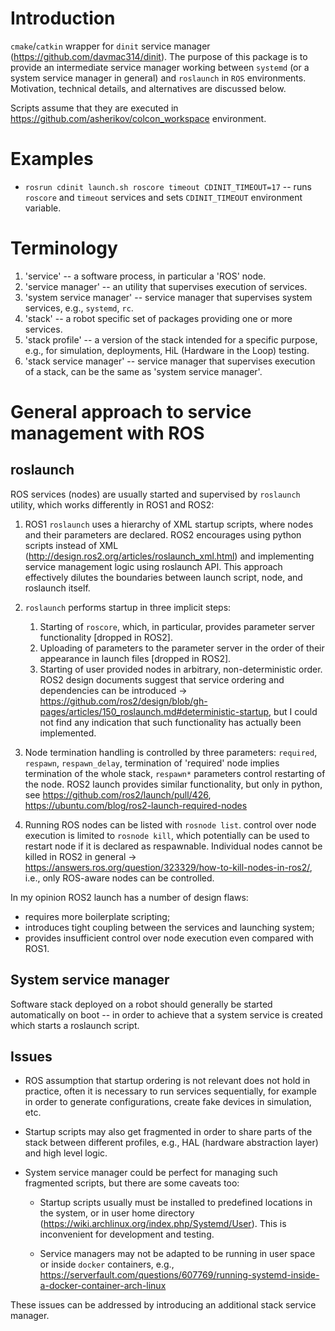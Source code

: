 Introduction
============

`cmake`/`catkin` wrapper for `dinit` service manager
(https://github.com/davmac314/dinit). The purpose of this package is to provide
an intermediate service manager working between `systemd` (or a system service
manager in general) and `roslaunch` in `ROS` environments. Motivation,
technical details, and alternatives are discussed below.

Scripts assume that they are executed in https://github.com/asherikov/colcon_workspace
environment.



Examples
========

* `rosrun cdinit launch.sh roscore timeout CDINIT_TIMEOUT=17` -- runs `roscore`
  and `timeout` services and sets `CDINIT_TIMEOUT` environment variable.


Terminology
===========

1. 'service' -- a software process, in particular a 'ROS' node.
2. 'service manager' -- an utility that supervises execution of services.
3. 'system service manager' -- service manager that supervises system services,
   e.g., `systemd`, `rc`.
4. 'stack' -- a robot specific set of packages providing one or more services.
5. 'stack profile' -- a version of the stack intended for a specific purpose,
   e.g., for simulation, deployments, HiL (Hardware in the Loop) testing.
6. 'stack service manager' -- service manager that supervises execution of
   a stack, can be the same as 'system service manager'.



General approach to service management with ROS
===============================================

roslaunch
---------

ROS services (nodes) are usually started and supervised by `roslaunch` utility,
which works differently in ROS1 and ROS2:

1. ROS1 `roslaunch` uses a hierarchy of XML startup scripts, where nodes and
   their parameters are declared. ROS2 encourages using python scripts instead
   of XML (http://design.ros2.org/articles/roslaunch_xml.html) and implementing
   service management logic using roslaunch API. This approach effectively
   dilutes the boundaries between launch script, node, and roslaunch itself.

2. `roslaunch` performs startup in three implicit steps:
    1. Starting of `roscore`, which, in particular, provides parameter server
       functionality [dropped in ROS2].
    2. Uploading of parameters to the parameter server in the order of their
       appearance in launch files [dropped in ROS2].
    3. Starting of user provided nodes in arbitrary, non-deterministic order.
       ROS2 design documents suggest that service ordering and dependencies can
       be introduced ->
       https://github.com/ros2/design/blob/gh-pages/articles/150_roslaunch.md#deterministic-startup,
       but I could not find any indication that such functionality has actually
       been implemented.

3. Node termination handling is controlled by three parameters: `required`,
   `respawn`, `respawn_delay`, termination of 'required' node implies
   termination of the whole stack, `respawn*` parameters control restarting of
   the node. ROS2 launch provides similar functionality, but only in python,
   see https://github.com/ros2/launch/pull/426,
   https://ubuntu.com/blog/ros2-launch-required-nodes

4. Running ROS nodes can be listed with `rosnode list`. control over node
   execution is limited to `rosnode kill`, which potentially can be used to
   restart node if it is declared as respawnable. Individual nodes cannot be
   killed in ROS2 in general ->
   https://answers.ros.org/question/323329/how-to-kill-nodes-in-ros2/, i.e.,
   only ROS-aware nodes can be controlled.


In my opinion ROS2 launch has a number of design flaws:
- requires more boilerplate scripting;
- introduces tight coupling between the services and launching system;
- provides insufficient control over node execution even compared with ROS1.


System service manager
----------------------

Software stack deployed on a robot should generally be started automatically on
boot -- in order to achieve that a system service is created which starts a
roslaunch script.


Issues
------

- ROS assumption that startup ordering is not relevant does not hold in
  practice, often it is necessary to run services sequentially, for example in
  order to generate configurations, create fake devices in simulation, etc.

- Startup scripts may also get fragmented in order to share parts of the stack
  between different profiles, e.g., HAL (hardware abstraction layer) and high
  level logic.

- System service manager could be perfect for managing such fragmented scripts,
  but there are some caveats too:

  - Startup scripts usually must be installed to predefined locations in the
    system, or in user home directory
    (https://wiki.archlinux.org/index.php/Systemd/User). This is inconvenient
    for development and testing.

  - Service managers may not be adapted to be running in user space or inside
    `docker` containers, e.g.,
    https://serverfault.com/questions/607769/running-systemd-inside-a-docker-container-arch-linux

These issues can be addressed by introducing an additional stack service manager.
